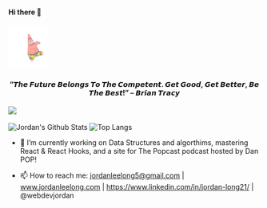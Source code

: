 <h4>Hi there 👋 </h4>
<h4 align='left'><img src='/secret/patrick.gif' width='80px'/></h4> 
<h4 align='center'>“𝙏𝙝𝙚 𝙁𝙪𝙩𝙪𝙧𝙚 𝘽𝙚𝙡𝙤𝙣𝙜𝙨 𝙏𝙤 𝙏𝙝𝙚 𝘾𝙤𝙢𝙥𝙚𝙩𝙚𝙣𝙩. 𝙂𝙚𝙩 𝙂𝙤𝙤𝙙, 𝙂𝙚𝙩 𝘽𝙚𝙩𝙩𝙚𝙧, 𝘽𝙚 𝙏𝙝𝙚 𝘽𝙚𝙨𝙩!” – 𝘽𝙧𝙞𝙖𝙣 𝙏𝙧𝙖𝙘𝙮</h4>

![](https://komarev.com/ghpvc/?username=JordanLong1&color=brightgreen)

![Jordan's Github Stats](https://github-readme-stats.vercel.app/api?username=JordanLong1&show_icons=true&theme=blue-green)
![Top Langs](https://github-readme-stats.vercel.app/api/top-langs/?username=JordanLong1&layout=compact&theme=blue-green)


- 🔭 I’m currently working on Data Structures and algorthims, mastering React & React Hooks, and a site for The Popcast podcast hosted by Dan POP!

- 📫 How to reach me: jordanleelong5@gmail.com | www.jordanleelong.com | https://www.linkedin.com/in/jordan-long21/ | @webdevjordan
 


<!--
**JordanLong1/JordanLong1** is a ✨ _special_ ✨ repository because its `README.md` (this file) appears on your GitHub profile.

Here are some ideas to get you started:

- 🔭 I’m currently working on ...
- 🌱 I’m currently learning ...
- 👯 I’m looking to collaborate on ...
- 🤔 I’m looking for help with ...
- 💬 Ask me about ...
- 📫 How to reach me: ...
- 😄 Pronouns: ...
- ⚡ Fun fact: ...
-->
